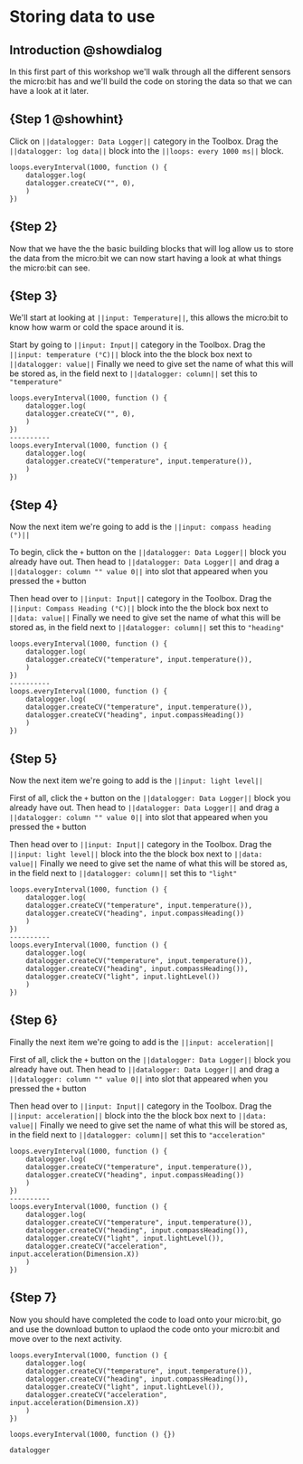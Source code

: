 # Storing data to use

## Introduction @showdialog
In this first part of this workshop we'll walk through all the different sensors the micro:bit has and we'll build the code on storing the data so that we can have a look at it later.

## {Step 1 @showhint}
Click on ``||datalogger: Data Logger||`` category in the Toolbox.
Drag the ``||datalogger: log data||`` block into the ``||loops: every 1000 ms||`` block.

```blocks
loops.everyInterval(1000, function () {
    datalogger.log(
    datalogger.createCV("", 0),
    )
})
```

## {Step 2}
Now that we have the the basic building blocks that will log allow us to store the data from the micro:bit we can now start having a look at what things the micro:bit can see.

## {Step 3}
We'll start at looking at ``||input: Temperature||``, this allows the micro:bit to know how warm or cold the space around it is.

Start by going to ``||input: Input||`` category in the Toolbox.
Drag the ``||input: temperature (°C)||`` block into the the block box next to ``||datalogger: value||``
Finally we need to give set the name of what this will be stored as, in the field next to  ``||datalogger: column||`` set this to `"temperature"`


```diffblocks
loops.everyInterval(1000, function () {
    datalogger.log(
    datalogger.createCV("", 0),
    )
})
----------
loops.everyInterval(1000, function () {
    datalogger.log(
    datalogger.createCV("temperature", input.temperature()),
    )
})
```

## {Step 4}
Now the next item we're going to add is the ``||input: compass heading (°)||``

To begin, click the `+` button on the ``||datalogger: Data Logger||`` block you already have out. Then head to ``||datalogger: Data Logger||`` and drag a ``||datalogger: column "" value 0||`` into slot that appeared when you pressed the `+` button

Then head over to ``||input: Input||`` category in the Toolbox.
Drag the ``||input: Compass Heading (°C)||`` block into the the block box next to ``||data: value||``
Finally we need to give set the name of what this will be stored as, in the field next to  ``||datalogger: column||`` set this to `"heading"`

```diffblocks
loops.everyInterval(1000, function () {
    datalogger.log(
    datalogger.createCV("temperature", input.temperature()),
    )
})
----------
loops.everyInterval(1000, function () {
    datalogger.log(
    datalogger.createCV("temperature", input.temperature()),
    datalogger.createCV("heading", input.compassHeading())
    )
})
```

## {Step 5}
Now the next item we're going to add is the ``||input: light level||``

First of all, click the `+` button on the ``||datalogger: Data Logger||`` block you already have out. Then head to ``||datalogger: Data Logger||`` and drag a ``||datalogger: column "" value 0||`` into slot that appeared when you pressed the `+` button

Then head over to ``||input: Input||`` category in the Toolbox.
Drag the ``||input: light level||`` block into the the block box next to ``||data: value||``
Finally we need to give set the name of what this will be stored as, in the field next to  ``||datalogger: column||`` set this to `"light"`

```diffblocks
loops.everyInterval(1000, function () {
    datalogger.log(
    datalogger.createCV("temperature", input.temperature()),
    datalogger.createCV("heading", input.compassHeading())
    )
})
----------
loops.everyInterval(1000, function () {
    datalogger.log(
    datalogger.createCV("temperature", input.temperature()),
    datalogger.createCV("heading", input.compassHeading()),
    datalogger.createCV("light", input.lightLevel())
    )
})
```

## {Step 6}
Finally the next item we're going to add is the ``||input: acceleration||``

First of all, click the `+` button on the ``||datalogger: Data Logger||`` block you already have out. Then head to ``||datalogger: Data Logger||`` and drag a ``||datalogger: column "" value 0||`` into slot that appeared when you pressed the `+` button

Then head over to ``||input: Input||`` category in the Toolbox.
Drag the ``||input: acceleration||`` block into the the block box next to ``||data: value||``
Finally we need to give set the name of what this will be stored as, in the field next to  ``||datalogger: column||`` set this to `"acceleration"`

```diffblocks
loops.everyInterval(1000, function () {
    datalogger.log(
    datalogger.createCV("temperature", input.temperature()),
    datalogger.createCV("heading", input.compassHeading())
    )
})
----------
loops.everyInterval(1000, function () {
    datalogger.log(
    datalogger.createCV("temperature", input.temperature()),
    datalogger.createCV("heading", input.compassHeading()),
    datalogger.createCV("light", input.lightLevel()),
    datalogger.createCV("acceleration", input.acceleration(Dimension.X))
    )
})

```

## {Step 7}
Now you should have completed the code to load onto your micro:bit, go and use the download button to uplaod the code onto your micro:bit and move over to the next activity.

```blocks
loops.everyInterval(1000, function () {
    datalogger.log(
    datalogger.createCV("temperature", input.temperature()),
    datalogger.createCV("heading", input.compassHeading()),
    datalogger.createCV("light", input.lightLevel()),
    datalogger.createCV("acceleration", input.acceleration(Dimension.X))
    )
})
```


```template
loops.everyInterval(1000, function () {})
```

```package
datalogger
```